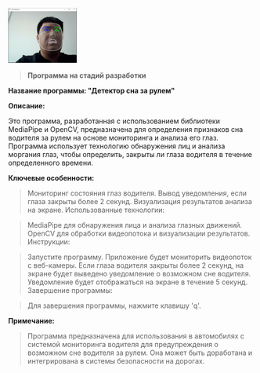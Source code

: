 ![alt text](https://github.com/Fanfar1c/eyeBlink_check/blob/main/test2.PNG)

> **Программа на стадий разработки**

**Название программы: "Детектор сна за рулем"**

**Описание:**

Это программа, разработанная с использованием библиотеки MediaPipe и OpenCV, предназначена для определения признаков сна водителя за рулем на основе мониторинга и анализа его глаз. Программа использует технологию обнаружения лиц и анализа моргания глаз, чтобы определить, закрыты ли глаза водителя в течение определенного времени.

**Ключевые особенности:**

>Мониторинг состояния глаз водителя.
>Вывод уведомления, если глаза закрыты более 2 секунд.
>Визуализация результатов анализа на экране.
>Использованные технологии:

>MediaPipe для обнаружения лица и анализа глазных движений.
>OpenCV для обработки видеопотока и визуализации результатов.
>Инструкции:

>Запустите программу.
>Приложение будет мониторить видеопоток с веб-камеры.
>Если глаза водителя закрыты более 2 секунд, на экране будет выведено уведомление о возможном сне водителя.
>Уведомление будет отображаться на экране в течение 5 секунд.
>Завершение программы:

>Для завершения программы, нажмите клавишу 'q'.

**Примечание:**

>Программа предназначена для использования в автомобилях с системой мониторинга водителя для предупреждения о возможном сне водителя за рулем. Она может быть доработана и интегрирована в системы безопасности на дорогах.
